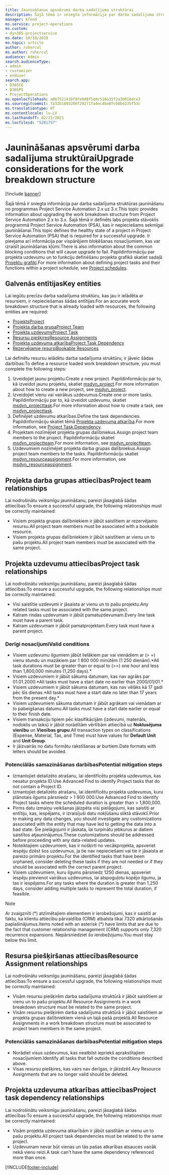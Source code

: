 ```yaml
---
title: Jaunināšanas apsvērumi darba sadalījuma struktūrai
description: Šajā tēmā ir sniegta informācija par darba sadalījuma struktūras jaunināšanu no programmas Project Service Automation 2.x uz 3.x.
manager: kfend
ms.service: project-operations
ms.custom:
- dyn365-projectservice
ms.date: 10/18/2019
ms.topic: article
author: ruhercul
ms.author: ruhercul
audience: Admin
search.audienceType:
- admin
- customizer
- enduser
search.app:
- D365CE
- D365PS
- ProjectOperations
ms.openlocfilehash: a067521410f0fe0d8f5d4c510a35f2a3b018dce3
ms.sourcegitcommit: fa32b1893286f20271fa4ec4be8fc68bd135f53c
ms.translationtype: HT
ms.contentlocale: lv-LV
ms.lasthandoff: 02/15/2021
ms.locfileid: "5281757"
---
```

# <a name="upgrade-considerations-for-the-work-breakdown-structure"></a><span data-ttu-id="aa694-103">Jaunināšanas apsvērumi darba sadalījuma struktūrai</span><span class="sxs-lookup"><span data-stu-id="aa694-103">Upgrade considerations for the work breakdown structure</span></span>

[!include [banner](../includes/psa-now-project-operations.md)]

<span data-ttu-id="aa694-104">Šajā tēmā ir sniegta informācija par darba sadalījuma struktūras jaunināšanu no programmas Project Service Automation 2.x uz 3.x.</span><span class="sxs-lookup"><span data-stu-id="aa694-104">This topic provides information about upgrading the work breakdown structure from Project Service Automation 2.x to 3.x.</span></span> <span data-ttu-id="aa694-105">Šajā tēmā ir definēts labs projekta stāvoklis programmā Project Service Automation (PSA), kas ir nepieciešams sekmīgai jaunināšanai.</span><span class="sxs-lookup"><span data-stu-id="aa694-105">This topic defines the healthy state of a project in Project Service Automation (PSA) that is required for a successful upgrade.</span></span> <span data-ttu-id="aa694-106">Ir pieejama arī informācija par vispārējiem bloķēšanas nosacījumiem, kas var izraisīt jaunināšanas kļūmi.</span><span class="sxs-lookup"><span data-stu-id="aa694-106">There is also information about the common blocking conditions that will cause upgrade to fail.</span></span> <span data-ttu-id="aa694-107">Papildinformāciju par projekta uzdevumu un to funkciju definēšanu projekta grafikā skatiet sadaļā [Projektu grafiki](project-creating.md).</span><span class="sxs-lookup"><span data-stu-id="aa694-107">For more information about defining project tasks and their functions within a project schedule, see [Project schedules](project-creating.md).</span></span>

## <a name="key-entities"></a><span data-ttu-id="aa694-108">Galvenās entītijas</span><span class="sxs-lookup"><span data-stu-id="aa694-108">Key entities</span></span>
<span data-ttu-id="aa694-109">Lai iegūtu precīzu darba sadalījuma struktūru, kas jau ir ielādēta ar resursiem, ir nepieciešamas šādas entītijas:</span><span class="sxs-lookup"><span data-stu-id="aa694-109">For an accurate work breakdown structure that is already loaded with resources, the following entities are required:</span></span>

- [<span data-ttu-id="aa694-110">Projekts</span><span class="sxs-lookup"><span data-stu-id="aa694-110">Project</span></span>](https://docs.microsoft.com/dynamics365/customerengagement/on-premises/developer/entities/msdyn_project)
- [<span data-ttu-id="aa694-111">Projekta darba grupa</span><span class="sxs-lookup"><span data-stu-id="aa694-111">Project Team</span></span>](https://docs.microsoft.com/dynamics365/customerengagement/on-premises/developer/entities/msdyn_projectteam)
- [<span data-ttu-id="aa694-112">Projekta uzdevums</span><span class="sxs-lookup"><span data-stu-id="aa694-112">Project Task</span></span>](https://docs.microsoft.com/dynamics365/customerengagement/on-premises/developer/entities/msdyn_projecttask)
- [<span data-ttu-id="aa694-113">Resursu piešķires</span><span class="sxs-lookup"><span data-stu-id="aa694-113">Resource Assignments</span></span>](https://docs.microsoft.com/dynamics365/customerengagement/on-premises/developer/entities/msdyn_resourceassignment)
- [<span data-ttu-id="aa694-114">Projekta uzdevuma atkarība</span><span class="sxs-lookup"><span data-stu-id="aa694-114">Project Task Dependency</span></span>](https://docs.microsoft.com/dynamics365/customerengagement/on-premises/developer/entities/msdyn_projecttaskdependency)
- [<span data-ttu-id="aa694-115">Rezervējamie resursi</span><span class="sxs-lookup"><span data-stu-id="aa694-115">Bookable Resources</span></span>](https://docs.microsoft.com/dynamics365/customerengagement/on-premises/developer/entities/bookableresource)

<span data-ttu-id="aa694-116">Lai definētu resursu ielādētu darba sadalījuma struktūru, ir jāveic šādas darbības:</span><span class="sxs-lookup"><span data-stu-id="aa694-116">To define a resource loaded work breakdown structure, you must complete the following steps:</span></span>

1. <span data-ttu-id="aa694-117">Izveidojiet jaunu projektu.</span><span class="sxs-lookup"><span data-stu-id="aa694-117">Create a new project.</span></span> <span data-ttu-id="aa694-118">Papildinformāciju par to, kā izveidot jaunu projektu, skatiet [msdyn_project](https://docs.microsoft.com/dynamics365/customerengagement/on-premises/developer/entities/msdyn_project).</span><span class="sxs-lookup"><span data-stu-id="aa694-118">For more information about how to create a new project, see [msdyn_project](https://docs.microsoft.com/dynamics365/customerengagement/on-premises/developer/entities/msdyn_project).</span></span>
2. <span data-ttu-id="aa694-119">Izveidojiet vienu vai vairākus uzdevumus.</span><span class="sxs-lookup"><span data-stu-id="aa694-119">Create one or more tasks.</span></span> <span data-ttu-id="aa694-120">Papildinformāciju par to, kā izveidot uzdevumu, skatiet [msdyn_projecttask](https://docs.microsoft.com/dynamics365/customerengagement/on-premises/developer/entities/msdyn_projecttask).</span><span class="sxs-lookup"><span data-stu-id="aa694-120">For more information about how to create a task, see [msdyn_projecttask](https://docs.microsoft.com/dynamics365/customerengagement/on-premises/developer/entities/msdyn_projecttask).</span></span>
3. <span data-ttu-id="aa694-121">Definējiet uzdevumu atkarības.</span><span class="sxs-lookup"><span data-stu-id="aa694-121">Define the task dependencies.</span></span> <span data-ttu-id="aa694-122">Papildinformāciju skatiet tēmā [Projekta uzdevuma atkarība](https://docs.microsoft.com/dynamics365/customerengagement/on-premises/developer/entities/msdyn_projecttaskdependency).</span><span class="sxs-lookup"><span data-stu-id="aa694-122">For more information, see [Project Task Dependency](https://docs.microsoft.com/dynamics365/customerengagement/on-premises/developer/entities/msdyn_projecttaskdependency).</span></span>
4. <span data-ttu-id="aa694-123">Projektam nozīmējiet projekta grupas dalībniekus.</span><span class="sxs-lookup"><span data-stu-id="aa694-123">Assign project team members to the project.</span></span> <span data-ttu-id="aa694-124">Papildinformāciju skatiet [msdyn_projectteam](https://docs.microsoft.com/dynamics365/customerengagement/on-premises/developer/entities/msdyn_projectteam).</span><span class="sxs-lookup"><span data-stu-id="aa694-124">For more information, see [msdyn_projectteam](https://docs.microsoft.com/dynamics365/customerengagement/on-premises/developer/entities/msdyn_projectteam).</span></span>
5. <span data-ttu-id="aa694-125">Uzdevumiem nozīmējiet projekta darba grupas dalībniekus.</span><span class="sxs-lookup"><span data-stu-id="aa694-125">Assign project team members to the tasks.</span></span> <span data-ttu-id="aa694-126">Papildinformāciju skatiet [msdyn_resourceassignment](https://docs.microsoft.com/dynamics365/customerengagement/on-premises/developer/entities/msdyn_resourceassignment).</span><span class="sxs-lookup"><span data-stu-id="aa694-126">For more information, see [msdyn_resourceassignment](https://docs.microsoft.com/dynamics365/customerengagement/on-premises/developer/entities/msdyn_resourceassignment).</span></span>

## <a name="project-team-relationships"></a><span data-ttu-id="aa694-127">Projekta darba grupas attiecības</span><span class="sxs-lookup"><span data-stu-id="aa694-127">Project team relationships</span></span>

<span data-ttu-id="aa694-128">Lai nodrošinātu veiksmīgu jaunināšanu, pareizi jāsaglabā šādas attiecības:</span><span class="sxs-lookup"><span data-stu-id="aa694-128">To ensure a successful upgrade, the following relationships must be correctly maintained:</span></span>
- <span data-ttu-id="aa694-129">Visiem projekta grupas dalībniekiem ir jābūt saistītiem ar rezervējamo resursu.</span><span class="sxs-lookup"><span data-stu-id="aa694-129">All project team members must be associated with a bookable resource.</span></span>
- <span data-ttu-id="aa694-130">Visiem projekta grupas dalībniekiem ir jābūt saistītiem ar vienu un to pašu projektu.</span><span class="sxs-lookup"><span data-stu-id="aa694-130">All project team members must be associated with the same project.</span></span> 

## <a name="project-task-relationships"></a><span data-ttu-id="aa694-131">Projekta uzdevumu attiecības</span><span class="sxs-lookup"><span data-stu-id="aa694-131">Project task relationships</span></span>
<span data-ttu-id="aa694-132">Lai nodrošinātu veiksmīgu jaunināšanu, pareizi jāsaglabā šādas attiecības:</span><span class="sxs-lookup"><span data-stu-id="aa694-132">To ensure a successful upgrade, the following relationships must be correctly maintained:</span></span>

- <span data-ttu-id="aa694-133">Visi saistītie uzdevumi ir jāsaista ar vienu un to pašu projektu.</span><span class="sxs-lookup"><span data-stu-id="aa694-133">Any related tasks must be associated with the same project.</span></span>
- <span data-ttu-id="aa694-134">Katram rindas uzdevumam ir jābūt pamatuzdevumam.</span><span class="sxs-lookup"><span data-stu-id="aa694-134">Every line task must have a parent task.</span></span>
- <span data-ttu-id="aa694-135">Katram uzdevumam ir jābūt pamatprojektam.</span><span class="sxs-lookup"><span data-stu-id="aa694-135">Every task must have a parent project.</span></span>

### <a name="valid-conditions"></a><span data-ttu-id="aa694-136">Derīgi nosacījumi</span><span class="sxs-lookup"><span data-stu-id="aa694-136">Valid conditions</span></span>

- <span data-ttu-id="aa694-137">Visiem uzdevumu ilgumiem jābūt lielākiem par vai vienādiem ar (> =) vienu stundu un mazākiem par 1 800 000 minūtēm (1 250 dienām).\*</span><span class="sxs-lookup"><span data-stu-id="aa694-137">All task durations must be greater than or equal to (>=) one hour and less than 1,800,000 minutes (1,250 days).\*</span></span>
- <span data-ttu-id="aa694-138">Visiem uzdevumiem ir jābūt sākuma datumam, kas nav agrāks par 01.01.2000.\*</span><span class="sxs-lookup"><span data-stu-id="aa694-138">All tasks must have a start date no earlier than 2000/01/01.\*</span></span>
- <span data-ttu-id="aa694-139">Visiem uzdevumiem ir jābūt sākuma datumam, kas nav vēlāks kā 17 gadi pēc šīs dienas.\*</span><span class="sxs-lookup"><span data-stu-id="aa694-139">All tasks must have a start date no later than 17 years from the present day.\*</span></span>
- <span data-ttu-id="aa694-140">Visiem uzdevumiem sākuma datumam ir jābūt agrākam vai vienādam ar to pabeigšanas datumu.</span><span class="sxs-lookup"><span data-stu-id="aa694-140">All tasks must have a start date earlier or equal to their finish date.</span></span>
- <span data-ttu-id="aa694-141">Visiem transakciju tipiem pēc klasifikācijām (izdevumi, materiāls, nodoklis un laiks) ir jābūt norādītām vērtībām attiecībā uz **Noklusējuma vienību** un **Vienības grupu**.</span><span class="sxs-lookup"><span data-stu-id="aa694-141">All transaction types on classifications (Expense, Material, Tax, and Time) must have values for **Default Unit** and **Unit Group**.</span></span>
- <span data-ttu-id="aa694-142">Ir jāizvairās no datu formātu rakstīšanas ar burtiem.</span><span class="sxs-lookup"><span data-stu-id="aa694-142">Date formats with letters should be avoided.</span></span>

### <a name="potential-mitigation-steps"></a><span data-ttu-id="aa694-143">Potenciālās samazināšanas darbības</span><span class="sxs-lookup"><span data-stu-id="aa694-143">Potential mitigation steps</span></span>
- <span data-ttu-id="aa694-144">Izmantojiet detalizēto atrašanu, lai identificētu projekta uzdevumus, kas nesatur projekta ID.</span><span class="sxs-lookup"><span data-stu-id="aa694-144">Use Advanced Find to identify Project tasks that do not contain a Project ID.</span></span>
- <span data-ttu-id="aa694-145">Izmantojiet detalizēto atrašanu, lai identificētu projekta uzdevumus, kuru plānotais ilgums pārsniedz > 1 800 000.</span><span class="sxs-lookup"><span data-stu-id="aa694-145">Use Advanced Find to identify Project tasks where the scheduled duration is greater than > 1,800,000.</span></span>
- <span data-ttu-id="aa694-146">Pirms datu izmaiņu veikšanas jāizpēta visi pielāgojumi, kas saistīti ar entītiju, kas, iespējams, ir izraisījuši datu nokļūšanu sliktā stāvoklī.</span><span class="sxs-lookup"><span data-stu-id="aa694-146">Prior to making any data changes, you should investigate any customizations associated with the entity that may have led to getting the data into a bad state.</span></span> <span data-ttu-id="aa694-147">Šie pielāgojumi ir jāskata, lai turpinātu jebkurus ar datiem saistītos atjauninājumus.</span><span class="sxs-lookup"><span data-stu-id="aa694-147">These customizations should be addressed before proceeding with any data-related updates.</span></span>
- <span data-ttu-id="aa694-148">Noteiktajiem uzdevumiem, kas ir nošķirti no vecākprojekta, apsveriet iespēju dzēst šos uzdevumus, ja tie nav nepieciešami vai tie ir jāsaista ar pareizo primāro projektu.</span><span class="sxs-lookup"><span data-stu-id="aa694-148">For the identified tasks that have been orphaned, consider deleting these tasks if they are not needed or if they should be associated with the correct parent project.</span></span>
- <span data-ttu-id="aa694-149">Visiem uzdevumiem, kuru ilgums pārsniedz 1250 dienas, apsveriet iespēju pievienot vairākus uzdevumus, lai atspoguļotu kopējo ilgumu, ja tas ir iespējams.</span><span class="sxs-lookup"><span data-stu-id="aa694-149">For any tasks where the duration is greater than 1,250 days, consider adding multiple tasks to represent the total duration, if feasible.</span></span>

> [!NOTE]
> <span data-ttu-id="aa694-150">Ar zvaigznīti (\*) atzīmētajiem elementiem ir ierobežojumi, kas ir saistīti ar faktu, ka klientu attiecību pārvaldība (CRM) atbalsta tikai 7320 atkārtošanās paplašinājumus.</span><span class="sxs-lookup"><span data-stu-id="aa694-150">Items noted with an asterisk (\*) have limits that are due to the fact that customer relationship management (CRM) supports only 7,320 recurrence expansions.</span></span> <span data-ttu-id="aa694-151">Nepārsniedziet šo ierobežojumu.</span><span class="sxs-lookup"><span data-stu-id="aa694-151">You must stay below this limit.</span></span>

## <a name="resource-assignment-relationships"></a><span data-ttu-id="aa694-152">Resursa piešķiršanas attiecības</span><span class="sxs-lookup"><span data-stu-id="aa694-152">Resource Assignment relationships</span></span>
<span data-ttu-id="aa694-153">Lai nodrošinātu veiksmīgu jaunināšanu, pareizi jāsaglabā šādas attiecības:</span><span class="sxs-lookup"><span data-stu-id="aa694-153">To ensure a successful upgrade, the following relationships must be correctly maintained:</span></span>

- <span data-ttu-id="aa694-154">Visām resursu piešķirēm darba sadalījuma struktūrā ir jābūt saistītiem ar vienu un to pašu projektu.</span><span class="sxs-lookup"><span data-stu-id="aa694-154">All Resource Assignments in a work breakdown structure must be related to the same project.</span></span>
- <span data-ttu-id="aa694-155">Visām resursu piešķirēm darba sadalījuma struktūrā ir jābūt saistītiem ar projekta grupas dalībniekiem vienā un tajā pašā projektā.</span><span class="sxs-lookup"><span data-stu-id="aa694-155">All Resource Assignments in a work breakdown structure must be associated to project team members in the same project.</span></span>

### <a name="potential-mitigation-steps"></a><span data-ttu-id="aa694-156">Potenciālās samazināšanas darbības</span><span class="sxs-lookup"><span data-stu-id="aa694-156">Potential mitigation steps</span></span>
- <span data-ttu-id="aa694-157">Norādiet visus uzdevumus, kas neatbilst iepriekš aprakstītajiem nosacījumiem.</span><span class="sxs-lookup"><span data-stu-id="aa694-157">Identify all tasks that fall outside the conditions described above.</span></span>  
- <span data-ttu-id="aa694-158">Visas resursu piešķires, kas vairs nav derīgas, ir jāizdzēš.</span><span class="sxs-lookup"><span data-stu-id="aa694-158">Any Resource Assignments that are no longer valid should be deleted.</span></span>

## <a name="project-task-dependency-relationships"></a><span data-ttu-id="aa694-159">Projekta uzdevuma atkarības attiecības</span><span class="sxs-lookup"><span data-stu-id="aa694-159">Project task dependency relationships</span></span>
<span data-ttu-id="aa694-160">Lai nodrošinātu veiksmīgu jaunināšanu, pareizi jāsaglabā šādas attiecības:</span><span class="sxs-lookup"><span data-stu-id="aa694-160">To ensure a successful upgrade, the following relationships must be correctly maintained:</span></span>

- <span data-ttu-id="aa694-161">Visām projekta uzdevuma atkarībām ir jābūt saistītām ar vienu un to pašu projektu.</span><span class="sxs-lookup"><span data-stu-id="aa694-161">All project task dependencies must be related to the same project.</span></span>
- <span data-ttu-id="aa694-162">Uzdevumam nevar būt vienas un tās pašas atkarības atsauces vairāk nekā vienu reizi.</span><span class="sxs-lookup"><span data-stu-id="aa694-162">A task can't have the same dependency referenced more than once.</span></span>


[!INCLUDE[footer-include](../includes/footer-banner.md)]